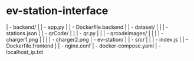 # ev-station-interface
| - backend/
| | - app.py
| | - Dockerfile.backend
| | - dataset/
| | | - stations.json
| | - qrCode/
| | | - qr.py
| | | - qrcodeimages/
| | | | - charger1.png
| | | | - charger2.png
| - ev-station/
| | - src/
| | | - index.js
| | - Dockerfile.frontend
| | - nginx.conf
| - docker-compose.yaml
| - localhost_ip.txt